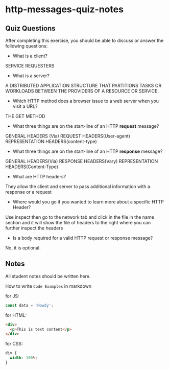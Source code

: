 # http-messages-quiz-notes

## Quiz Questions

After completing this exercise, you should be able to discuss or answer the following questions:

- What is a client?

SERVICE REQUESTERS

- What is a server?

A DISTRIBUTED APPLICATION STRUCTURE THAT PARTITIONS TASKS OR WORKLOADS BETWEEN THE PROVIDERS OF A RESOURCE OR SERVICE.

- Which HTTP method does a browser issue to a web server when you visit a URL?

THE GET METHOD

- What three things are on the start-line of an HTTP **request** message?

GENERAL HEADERS (Via)
REQUEST HEADERS(User-agent)
REPRESENTATION HEADERS(content-type)

- What three things are on the start-line of an HTTP **response** message?

GENERAL HEADERS(Via)
RESPONSE HEADERS(Vary)
REPRESENTATION HEADERS(Content-Type)

- What are HTTP headers?

They allow the client and server to pass additional information with a response or a request

- Where would you go if you wanted to learn more about a specific HTTP Header?

Use inspect then go to the network tab and click in the file in the name section and it will show the file of headers to the right where you can further inspect the headers

- Is a body required for a valid HTTP request or response message?

No, it is optional.

## Notes

All student notes should be written here.

How to write `Code Examples` in markdown

for JS:

```javascript
const data = 'Howdy';
```

for HTML:

```html
<div>
  <p>This is text content</p>
</div>
```

for CSS:

```css
div {
  width: 100%;
}
```
